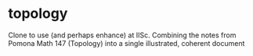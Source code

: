 # topology
Clone to use (and perhaps enhance) at IISc.
Combining the notes from Pomona Math 147 (Topology) into a single illustrated, coherent document
